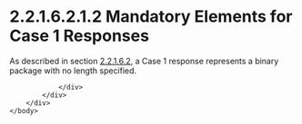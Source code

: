 <html dir="LTR" xmlns:mshelp="http://msdn.microsoft.com/mshelp" xmlns:ddue="http://ddue.schemas.microsoft.com/authoring/2003/5" xmlns:xlink="http://www.w3.org/1999/xlink" xmlns:tool="http://www.microsoft.com/tooltip">
    <head>
        <meta http-equiv="Content-Type" content="text/html; CHARSET=utf-8"></meta>
        <meta name="save" content="history"></meta>
        <title>2.2.1.6.2.1.2 Mandatory Elements for Case 1 Responses</title>
        <xml>
            <mshelp:toctitle title="2.2.1.6.2.1.2 Mandatory Elements for Case 1 Responses"></mshelp:toctitle>
            <mshelp:rltitle title="[MS-SSAS8]: Mandatory Elements for Case 1 Responses"></mshelp:rltitle>
            <mshelp:keyword index="A" term="76057be6-e27c-4469-a1df-f2014f79f218"></mshelp:keyword>
            <mshelp:attr name="DCSext.ContentType" value="open specification"></mshelp:attr>
            <mshelp:attr name="AssetID" value="76057be6-e27c-4469-a1df-f2014f79f218"></mshelp:attr>
            <mshelp:attr name="TopicType" value="kbRef"></mshelp:attr>
            <mshelp:attr name="DCSext.Title" value="[MS-SSAS8]: Mandatory Elements for Case 1 Responses" />
        </xml>
    </head>
    <body>
        <div id="header">
            <h1 class="heading">2.2.1.6.2.1.2 Mandatory Elements for Case 1 Responses</h1>
        </div>
        <div id="mainSection">
            <div id="mainBody">
                <div id="allHistory" class="saveHistory"></div>
                <div id="sectionSection0" class="section" name="collapseableSection">
                    

<p>As described in section <a href="728ff258-6c92-46da-a67a-3b696971d2d6.html">2.2.1.6.2</a>, a Case 1
response represents a binary package with no length specified.</p>


                </div>
            </div>
        </div>
    </body>
</html>
